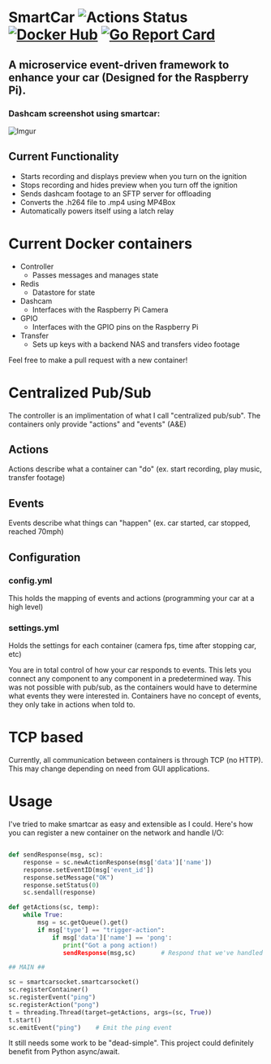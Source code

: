 # SmartCar ![Actions Status](https://github.com/jrcichra/smartcar/workflows/smartcar%20CI/CD/badge.svg) [![Docker Hub](https://img.shields.io/badge/docker-hub-blue.svg)](https://hub.docker.com/r/jrcichra/) [![Go Report Card](https://goreportcard.com/badge/github.com/jrcichra/smartcar)](https://goreportcard.com/report/github.com/jrcichra/smartcar)

## A microservice event-driven framework to enhance your car (Designed for the Raspberry Pi).

### Dashcam screenshot using smartcar:
![Imgur](https://i.imgur.com/k4FMbSt.png)

## Current Functionality
+ Starts recording and displays preview when you turn on the ignition
+ Stops recording and hides preview when you turn off the ignition
+ Sends dashcam footage to an SFTP server for offloading
+ Converts the .h264 file to .mp4 using MP4Box
+ Automatically powers itself using a latch relay

# Current Docker containers
+ Controller
  + Passes messages and manages state
+ Redis
  + Datastore for state
+ Dashcam
  + Interfaces with the Raspberry Pi Camera
+ GPIO
  + Interfaces with the GPIO pins on the Raspberry Pi
+ Transfer
  + Sets up keys with a backend NAS and transfers video footage

Feel free to make a pull request with a new container! 

# Centralized Pub/Sub
The controller is an implimentation of what I call "centralized pub/sub". The containers only provide "actions" and "events" (A&E)
## Actions
Actions describe what a container can "do" (ex. start recording, play music, transfer footage)
## Events
Events describe what things can "happen" (ex. car started, car stopped, reached 70mph)
## Configuration
### config.yml
This holds the mapping of events and actions (programming your car at a high level)
### settings.yml
Holds the settings for each container (camera fps, time after stopping car, etc)

You are in total control of how your car responds to events. This lets you connect any component to any component in a predetermined way. This was not possible with pub/sub, as the containers would have to determine what events they were interested in. Containers have no concept of events, they only take in actions when told to.

# TCP based
Currently, all communication between containers is through TCP (no HTTP). This may change depending on need from GUI applications.

# Usage
I've tried to make smartcar as easy and extensible as I could. Here's how you can register a new container on the network and handle I/O:
```python

def sendResponse(msg, sc):
    response = sc.newActionResponse(msg['data']['name'])
    response.setEventID(msg['event_id'])
    response.setMessage("OK")
    response.setStatus(0)
    sc.sendall(response)

def getActions(sc, temp):
    while True:
        msg = sc.getQueue().get()
        if msg['type'] == "trigger-action":
            if msg['data']['name'] == 'pong':
               print("Got a pong action!)
               sendResponse(msg,sc)       # Respond that we've handled the "pong" action

## MAIN ##

sc = smartcarsocket.smartcarsocket()
sc.registerContainer()
sc.registerEvent("ping")
sc.registerAction("pong")
t = threading.Thread(target=getActions, args=(sc, True))
t.start()
sc.emitEvent("ping")    # Emit the ping event
```

It still needs some work to be "dead-simple". This project could definitely benefit from Python async/await.
